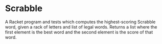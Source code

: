 # Scrabble
A Racket program and tests which computes the highest-scoring Scrabble word, given a rack of letters and list of legal words.
Returns a list where the first element is the best word and the second element is the score of that word.
